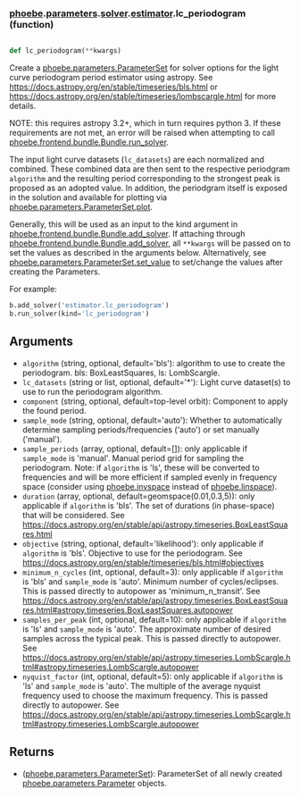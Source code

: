 ### [phoebe](phoebe.md).[parameters](phoebe.parameters.md).[solver](phoebe.parameters.solver.md).[estimator](phoebe.parameters.solver.estimator.md).lc_periodogram (function)


```py

def lc_periodogram(**kwargs)

```



Create a [phoebe.parameters.ParameterSet](phoebe.parameters.ParameterSet.md) for solver options for the
light curve periodogram period estimator using astropy.  See
https://docs.astropy.org/en/stable/timeseries/bls.html or
https://docs.astropy.org/en/stable/timeseries/lombscargle.html for more details.

NOTE: this requires astropy 3.2+, which in turn requires python 3.  If these
requirements are not met, an error will be raised when attempting to call
[phoebe.frontend.bundle.Bundle.run_solver](phoebe.frontend.bundle.Bundle.run_solver.md).

The input light curve datasets (`lc_datasets`) are each normalized and
combined.  These combined data are then sent to the respective periodgram
`algorithm` and the resulting period
corresponding to the strongest peak is proposed as an adopted value.  In
addition, the periodgram itself is exposed in the solution and available
for plotting via [phoebe.parameters.ParameterSet.plot](phoebe.parameters.ParameterSet.plot.md).

Generally, this will be used as an input to the kind argument in
[phoebe.frontend.bundle.Bundle.add_solver](phoebe.frontend.bundle.Bundle.add_solver.md).  If attaching through
[phoebe.frontend.bundle.Bundle.add_solver](phoebe.frontend.bundle.Bundle.add_solver.md), all `**kwargs` will be
passed on to set the values as described in the arguments below.  Alternatively,
see [phoebe.parameters.ParameterSet.set_value](phoebe.parameters.ParameterSet.set_value.md) to set/change the values
after creating the Parameters.

For example:

```py
b.add_solver('estimator.lc_periodogram')
b.run_solver(kind='lc_periodogram')
```

Arguments
----------
* `algorithm` (string, optional, default='bls'): algorithm to use to create
    the periodogram.  bls: BoxLeastSquares, ls: LombScargle.
* `lc_datasets` (string or list, optional, default='*'): Light curve
    dataset(s) to use to run the periodogram algorithm.
* `component` (string, optional, default=top-level orbit): Component to
    apply the found period.
* `sample_mode` (string, optional, default='auto'): Whether to automatically
    determine sampling periods/frequencies ('auto') or set manually ('manual').
* `sample_periods` (array, optional, default=[]): only applicable if
    `sample_mode` is 'manual'.  Manual period grid for sampling the periodogram.
    Note: if `algorithm` is 'ls', these will be converted to frequencies and
    will be more efficient if sampled evenly in frequency space (consider
    using [phoebe.invspace](phoebe.invspace.md) instead of [phoebe.linspace](phoebe.linspace.md)).
* `duration` (array, optional, default=geomspace(0.01,0.3,5)): only applicable
    if `algorithm` is 'bls'.  The set of durations (in phase-space) that
    will be considered.  See
    https://docs.astropy.org/en/stable/api/astropy.timeseries.BoxLeastSquares.html
* `objective` (string, optional, default='likelihood'): only applicable if
    `algorithm` is 'bls'.  Objective to use for the periodogram.  See
    https://docs.astropy.org/en/stable/timeseries/bls.html#objectives
* `minimum_n_cycles` (int, optional, default=3): only applicable if
    `algorithm` is 'bls' and `sample_mode` is 'auto'.  Minimum number of
    cycles/eclipses.  This is passed directly to autopower as
    'minimum_n_transit'. See
    https://docs.astropy.org/en/stable/api/astropy.timeseries.BoxLeastSquares.html#astropy.timeseries.BoxLeastSquares.autopower
* `samples_per_peak` (int, optional, default=10): only applicable if
    `algorithm` is 'ls' and `sample_mode` is 'auto'.  The approximate number
    of desired samples across the typical peak.  This is passed directly to
    autopower. See
    https://docs.astropy.org/en/stable/api/astropy.timeseries.LombScargle.html#astropy.timeseries.LombScargle.autopower
* `nyquist_factor` (int, optional, default=5): only applicable if
    `algorithm` is 'ls' and `sample_mode` is 'auto'.  The multiple of the
    average nyquist frequency used to choose the maximum frequency.  This is
    passed directly to autopower. See
    https://docs.astropy.org/en/stable/api/astropy.timeseries.LombScargle.html#astropy.timeseries.LombScargle.autopower


Returns
--------
* ([phoebe.parameters.ParameterSet](phoebe.parameters.ParameterSet.md)): ParameterSet of all newly created
    [phoebe.parameters.Parameter](phoebe.parameters.Parameter.md) objects.

